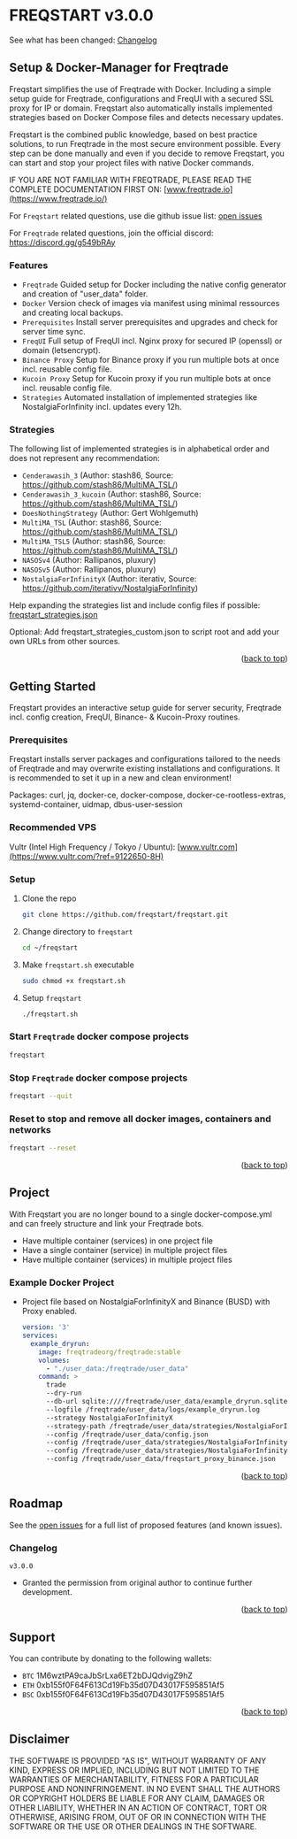 <div id="top"></div>

<!-- FREQSTART -->
# FREQSTART v3.0.0

See what has been changed: <a href="#changelog">Changelog</a>

## Setup & Docker-Manager for Freqtrade

Freqstart simplifies the use of Freqtrade with Docker. Including a simple setup guide for Freqtrade,
configurations and FreqUI with a secured SSL proxy for IP or domain. Freqstart also automatically
installs implemented strategies based on Docker Compose files and detects necessary updates.

Freqstart is the combined public knowledge, based on best practice solutions, to run Freqtrade
in the most secure environment possible. Every step can be done manually and even if you decide
to remove Freqstart, you can start and stop your project files with native Docker commands.

IF YOU ARE NOT FAMILIAR WITH FREQTRADE, PLEASE READ THE COMPLETE DOCUMENTATION FIRST ON: [www.freqtrade.io](https://www.freqtrade.io/)

For `Freqstart` related questions, use die github issue list: [open issues](https://github.com/freqstart/freqstart/issues)

For `Freqtrade` related questions, join the official discord: https://discord.gg/g549bRAy

### Features

* `Freqtrade` Guided setup for Docker including the native config generator and creation of "user_data" folder.
* `Docker` Version check of images via manifest using minimal ressources and creating local backups.
* `Prerequisites` Install server prerequisites and upgrades and check for server time sync.
* `FreqUI` Full setup of FreqUI incl. Nginx proxy for secured IP (openssl) or domain (letsencrypt).
* `Binance Proxy` Setup for Binance proxy if you run multiple bots at once incl. reusable config file.
* `Kucoin Proxy` Setup for Kucoin proxy if you run multiple bots at once incl. reusable config file.
* `Strategies` Automated installation of implemented strategies like NostalgiaForInfinity incl. updates every 12h.

### Strategies

The following list of implemented strategies is in alphabetical order and does not represent any recommendation:

* `Cenderawasih_3` (Author: stash86, Source: https://github.com/stash86/MultiMA_TSL/)
* `Cenderawasih_3_kucoin` (Author: stash86, Source: https://github.com/stash86/MultiMA_TSL/)
* `DoesNothingStrategy` (Author: Gert Wohlgemuth)
* `MultiMA_TSL` (Author: stash86, Source: https://github.com/stash86/MultiMA_TSL/)
* `MultiMA_TSL5` (Author: stash86, Source: https://github.com/stash86/MultiMA_TSL/)
* `NASOSv4` (Author: Rallipanos, pluxury)
* `NASOSv5` (Author: Rallipanos, pluxury)
* `NostalgiaForInfinityX` (Author: iterativ, Source: https://github.com/iterativv/NostalgiaForInfinity)

Help expanding the strategies list and include config files if possible: [freqstart_strategies.json](https://raw.githubusercontent.com/freqstart/freqstart/stable/freqstart_strategies.json)

Optional: Add freqstart_strategies_custom.json to script root and add your own URLs from other sources.

<p align="right">(<a href="#top">back to top</a>)</p>

<!-- GETTING STARTED -->
## Getting Started

Freqstart provides an interactive setup guide for server security, Freqtrade incl. config creation, FreqUI, Binance- & Kucoin-Proxy routines.

### Prerequisites

Freqstart installs server packages and configurations tailored to the needs of Freqtrade and may overwrite existing installations and configurations. It is recommended to set it up in a new and clean environment!

Packages: curl, jq, docker-ce, docker-compose, docker-ce-rootless-extras, systemd-container, uidmap, dbus-user-session

### Recommended VPS

Vultr (Intel High Frequency / Tokyo / Ubuntu): [www.vultr.com](https://www.vultr.com/?ref=9122650-8H)

### Setup

1. Clone the repo
   ```sh
   git clone https://github.com/freqstart/freqstart.git
   ```
2. Change directory to `freqstart`
   ```sh
   cd ~/freqstart
   ```
3. Make `freqstart.sh` executable
   ```sh
   sudo chmod +x freqstart.sh
   ```
4. Setup `freqstart`
   ```sh
   ./freqstart.sh
   ```
   
### Start `Freqtrade` docker compose projects

   ```sh
   freqstart
   ```

### Stop `Freqtrade` docker compose projects

   ```sh
   freqstart --quit
   ```

### Reset to stop and remove all docker images, containers and networks

   ```sh
   freqstart --reset
   ```

<p align="right">(<a href="#top">back to top</a>)</p>

<!-- EXAMPLE PROJECT -->
## Project

With Freqstart you are no longer bound to a single docker-compose.yml and can freely structure and link your Freqtrade bots.

* Have multiple container (services) in one project file
* Have a single container (service) in multiple project files
* Have multiple container (services) in multiple project files

### Example Docker Project

* Project file based on NostalgiaForInfinityX and Binance (BUSD) with Proxy enabled.

   ```yml
   version: '3'
   services:
     example_dryrun:
       image: freqtradeorg/freqtrade:stable
       volumes:
         - "./user_data:/freqtrade/user_data"
       command: >
         trade
         --dry-run
         --db-url sqlite:////freqtrade/user_data/example_dryrun.sqlite
         --logfile /freqtrade/user_data/logs/example_dryrun.log
         --strategy NostalgiaForInfinityX
         --strategy-path /freqtrade/user_data/strategies/NostalgiaForInfinityX
         --config /freqtrade/user_data/config.json
         --config /freqtrade/user_data/strategies/NostalgiaForInfinityX/pairlist-volume-binance-busd.json
         --config /freqtrade/user_data/strategies/NostalgiaForInfinityX/blacklist-binance.json
         --config /freqtrade/user_data/freqstart_proxy_binance.json
   ```

<p align="right">(<a href="#top">back to top</a>)</p>

<!-- ROADMAP -->
## Roadmap

See the [open issues](https://github.com/freqstart/freqstart/issues) for a full list of proposed features (and known issues).

### Changelog

`v3.0.0`
* Granted the permission from original author to continue further development.

<p align="right">(<a href="#top">back to top</a>)</p>

<!-- SUPPORT -->
## Support

You can contribute by donating to the following wallets:

* `BTC` 1M6wztPA9caJbSrLxa6ET2bDJQdvigZ9hZ
* `ETH` 0xb155f0F64F613Cd19Fb35d07D43017F595851Af5
* `BSC` 0xb155f0F64F613Cd19Fb35d07D43017F595851Af5

<p align="right">(<a href="#top">back to top</a>)</p>

<!-- DISCLAIMER -->
## Disclaimer
 
THE SOFTWARE IS PROVIDED "AS IS", WITHOUT WARRANTY OF ANY KIND, EXPRESS OR IMPLIED, INCLUDING BUT NOT LIMITED TO THE WARRANTIES OF MERCHANTABILITY, FITNESS FOR A PARTICULAR PURPOSE AND NONINFRINGEMENT. IN NO EVENT SHALL THE AUTHORS OR COPYRIGHT HOLDERS BE LIABLE FOR ANY CLAIM, DAMAGES OR OTHER LIABILITY, WHETHER IN AN ACTION OF CONTRACT, TORT OR OTHERWISE, ARISING FROM, OUT OF OR IN CONNECTION WITH THE SOFTWARE OR THE USE OR OTHER DEALINGS IN THE SOFTWARE.